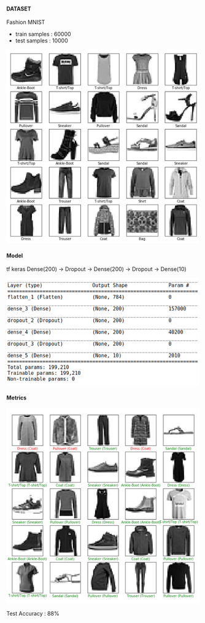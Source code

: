 #### DATASET
Fashion MNIST
* train samples : 60000
* test samples : 10000

![Dataset](https://github.com/arpytanshu/ML-models/blob/master/tf-keras_fashion-mnist/dataset.png)


#### Model
tf keras
Dense(200) -> Dropout -> Dense(200) -> Dropout -> Dense(10)

![model](https://github.com/arpytanshu/ML-models/blob/master/tf-keras_fashion-mnist/model.png)

#### Metrics
![Results](https://github.com/arpytanshu/ML-models/blob/master/tf-keras_fashion-mnist/results.png)

Test Accuracy : 88%
